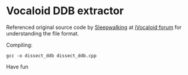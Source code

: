 # Vocaloid DDB extractor

Referenced original source code by [Sleepwalking](https://github.com/Sleepwalking) at [iVocaloid forum](bbs.ivocaloid.com/thread-115797-1-1.html) for understanding the file format.

Compiling:

```
gcc -o dissect_ddb dissect_ddb.cpp
```

Have fun